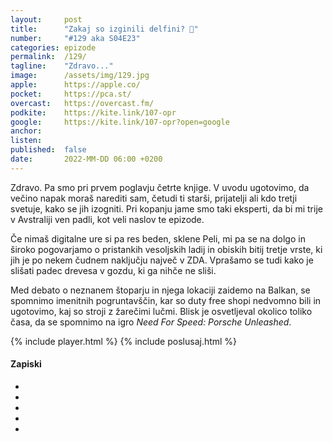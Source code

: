 ```yaml
---
layout: 	post
title:  	"Zakaj so izginili delfini? 🐬"
number: 	"#129 aka S04E23"
categories:	epizode
permalink:	/129/
tagline: 	"Zdravo..."
image:		/assets/img/129.jpg
apple:		https://apple.co/
pocket:		https://pca.st/
overcast:	https://overcast.fm/
podkite:	https://kite.link/107-opr
google:		https://kite.link/107-opr?open=google
anchor:		
listen:		
published:	false
date: 		2022-MM-DD 06:00 +0200
---
```


Zdravo. Pa smo pri prvem poglavju četrte knjige. V uvodu ugotovimo, da večino napak moraš narediti sam, četudi ti starši, prijatelji ali kdo tretji svetuje, kako se jih izogniti. Pri kopanju jame smo taki eksperti, da bi mi trije v Avstraliji ven padli, kot veli naslov te epizode.

Če nimaš digitalne ure si pa res beden, sklene Peli, mi pa se na dolgo in široko pogovarjamo o pristankih vesoljskih ladij in obiskih bitij tretje vrste, ki jih je po nekem čudnem naključju največ v ZDA. Vprašamo se tudi kako je slišati padec drevesa v gozdu, ki ga nihče ne sliši.

Med debato o neznanem štoparju in njega lokaciji zaidemo na Balkan, se spomnimo imenitnih pogruntavščin, kar so duty free shopi nedvomno bili in ugotovimo, kaj so stroji z žarečimi lučmi. Blisk je osvetljeval okolico toliko časa, da se spomnimo na igro _Need For Speed: Porsche Unleashed_.

{% include player.html %}
{% include poslusaj.html %}

<!--break-->

#### Zapiski

- []()
- []()
- []()
- []()
- []()